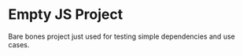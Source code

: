 Empty JS Project
================

Bare bones project just used for testing simple dependencies and use cases.